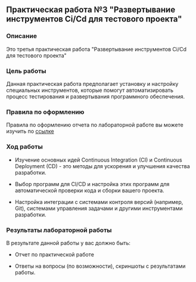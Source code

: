 ## Практическая работа №3 "Развертывание инструментов Ci/Cd для тестового проекта"
### Описание
Это третья практическая работа "Развертывание инструментов Ci/Cd для тестового проекта"

### Цель работы
Данная практическая работа предполагает установку и настройку специальных инструментов, которые помогут автоматизировать процесс тестирования и развертывания программного обеспечения.

### Правила по оформлению

Правила по оформлению отчета по лабораторной работе вы можете изучить по [ссылке](../reportdesign.md)

### Ход работы

- Изучение основных идей Continuous Integration (CI) и Continuous Deployment (CD) - это методы для ускорения и улучшения качества разработки.

- Выбор программ для CI/CD и настройка этих программ для автоматической проверки кода и сборки вашего проекта.

- Настройка  интеграции с системами контроля версий (например, Git), системами управления задачами и другими инструментами разработки.


### Результаты лабораторной работы
В результате данной работы у вас должно быть:

- Отчет по практической работе

- Ответы на вопросы (по возможности), скриншоты c результатами работы.
